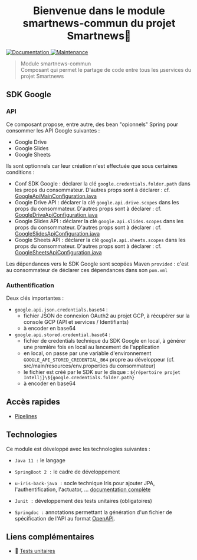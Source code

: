 <h1 align="center">Bienvenue dans le module smartnews-commun du projet Smartnews👋</h1>
<p>
  <a href="https://github.com/ugieiris/smartnews-commun#readme" target="_blank">
    <img alt="Documentation" src="https://img.shields.io/badge/documentation-yes-brightgreen.svg" />
  </a>
  <a href="https://github.com/ugieiris/smartnews-commun/graphs/commit-activity" target="_blank">
    <img alt="Maintenance" src="https://img.shields.io/badge/Maintained%3F-yes-green.svg" />
  </a>
</p>

> Module smartnews-commun<br />
> Composant qui permet le partage de code entre tous les µservices du projet Smartnews

## SDK Google
### API
Ce composant propose, entre autre, des bean "opionnels" Spring pour consommer les API Google suivantes :
- Google Drive
- Google Slides
- Google Sheets

Ils sont optionnels car leur création n'est effectuée que sous certaines conditions :
- Conf SDK Google : déclarer la clé `google.credentials.folder.path` dans les props du consommateur. D'autres props sont à déclarer : cf. [GoogleApiMainConfiguration.java](src/main/java/fr/su/smartnewscommun/services/googleapi/GoogleApiMainConfiguration.java)
- Google Drive API : déclarer la clé `google.api.drive.scopes` dans les props du consommateur. D'autres props sont à déclarer : cf. [GoogleDriveApiConfiguration.java](src/main/java/fr/su/smartnewscommun/services/googleapi/drive/GoogleDriveApiConfiguration.java)
- Google Slides API : déclarer la clé `google.api.slides.scopes` dans les props du consommateur. D'autres props sont à déclarer : cf. [GoogleSlidesApiConfiguration.java](src/main/java/fr/su/smartnewscommun/services/googleapi/slides/GoogleSlidesApiConfiguration.java)
- Google Sheets API : déclarer la clé `google.api.sheets.scopes` dans les props du consommateur. D'autres props sont à déclarer : cf. [GoogleSheetsApiConfiguration.java](src/main/java/fr/su/smartnewscommun/services/googleapi/sheets/GoogleSheetsApiConfiguration.java)

Les dépendances vers le SDK Google sont scopées Maven `provided` : c'est au consommateur de déclarer ces dépendances dans son `pom.xml`

### Authentification
Deux clés importantes : 
- `google.api.json.credentials.base64` :
  - fichier JSON de connexion OAuth2 au projet GCP, à récupérer sur la console GCP (API et services / Identifiants)
  - à encoder en base64
- `google.api.stored.credential.base64` :
  - fichier de credentials technique du SDK Google en local, à générer une première fois en local au lancement de l'application
  - en local, on passe par une variable d'environnement `GOOGLE_API_STORED_CREDENTIAL_B64` propre au développeur (cf. src/main/resources/env.properties du consommateur)
  - le fichier est créé par le SDK sur le disque : `${répertoire projet Intellj}\${google.credentials.folder.path}`
  - à encoder en base64

## Accès rapides

- [Pipelines](https://jenkins-iris.groupement.systeme-u.fr/job/DED_RD/job/_pipelines/job/smartnews-commun_Pipelines/)

## Technologies

Ce module est développé avec les technologies suivantes :

- `Java 11 :` le langage

- `SpringBoot 2 :` le cadre de développement

- `u-iris-back-java :` socle technique Iris pour ajouter JPA, l'authentification, l'actuator, ... [documentation complète](https://github.com/ugieiris/u-iris-back-java/blob/develop/README.md)

- `Junit :` développement des tests unitaires (obligatoires)

- `Springdoc :` annotations permettant la génération d'un fichier de spécification de l'API au format [OpenAPI](https://www.openapis.org/).

## Liens complémentaires

- 📄 [Tests unitaires](https://confluence.systeme-u.com/display/DTDD/Tests+Unitaires)